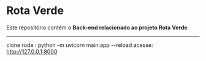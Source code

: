 # Rota Verde

Este repositório contém o **Back-end relacionado ao projeto Rota Verde**.

---

clone
rode : python -m uvicorn main:app --reload
acesse:  http://127.0.0.1:8000
